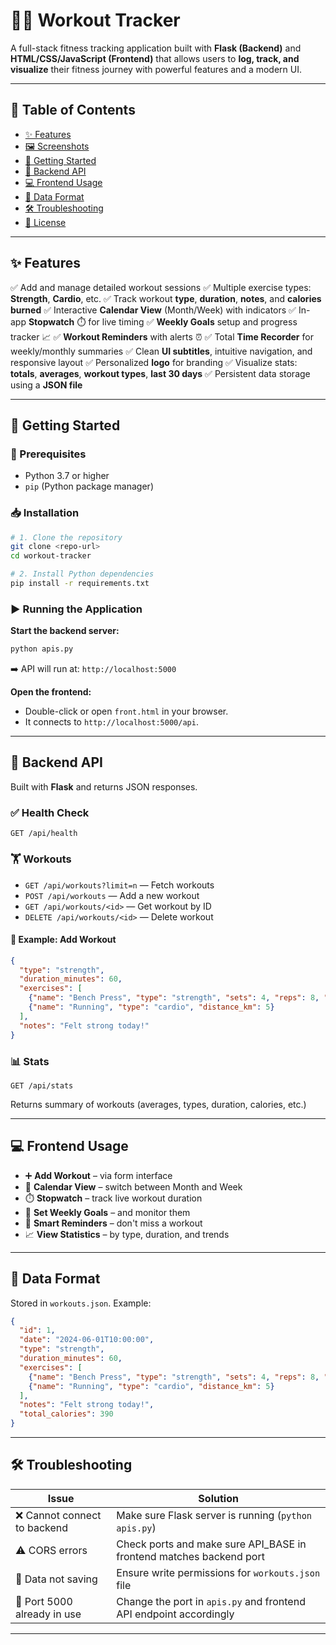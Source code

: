 

# 🏋️‍♀️ **Workout Tracker**

A full-stack fitness tracking application built with **Flask (Backend)** and **HTML/CSS/JavaScript (Frontend)** that allows users to **log, track, and visualize** their fitness journey with powerful features and a modern UI.

---

## 📑 Table of Contents

* [✨ Features](#-features)
* [🖼️ Screenshots](#️-screenshots)
* [🚀 Getting Started](#-getting-started)
* [📡 Backend API](#-backend-api)
* [💻 Frontend Usage](#-frontend-usage)
* [📁 Data Format](#-data-format)
* [🛠️ Troubleshooting](#-troubleshooting)
* [📄 License](#-license)

---

## ✨ Features

✅ Add and manage detailed workout sessions
✅ Multiple exercise types: **Strength**, **Cardio**, etc.
✅ Track workout **type**, **duration**, **notes**, and **calories burned**
✅ Interactive **Calendar View** (Month/Week) with indicators
✅ In-app **Stopwatch** ⏱️ for live timing
✅ **Weekly Goals** setup and progress tracker 📈
✅ **Workout Reminders** with alerts ⏰
✅ Total **Time Recorder** for weekly/monthly summaries
✅ Clean **UI subtitles**, intuitive navigation, and responsive layout
✅ Personalized **logo** for branding
✅ Visualize stats: **totals**, **averages**, **workout types**, **last 30 days**
✅ Persistent data storage using a **JSON file**

---

## 🚀 Getting Started

### 🔧 Prerequisites

* Python 3.7 or higher
* `pip` (Python package manager)

### 📥 Installation

```bash
# 1. Clone the repository
git clone <repo-url>
cd workout-tracker

# 2. Install Python dependencies
pip install -r requirements.txt
```

### ▶️ Running the Application

**Start the backend server:**

```bash
python apis.py
```

➡️ API will run at: `http://localhost:5000`

**Open the frontend:**

* Double-click or open `front.html` in your browser.
* It connects to `http://localhost:5000/api`.

---

## 📡 Backend API

Built with **Flask** and returns JSON responses.

### ✅ Health Check

```
GET /api/health
```

### 🏋️ Workouts

* `GET /api/workouts?limit=n` — Fetch workouts
* `POST /api/workouts` — Add a new workout
* `GET /api/workouts/<id>` — Get workout by ID
* `DELETE /api/workouts/<id>` — Delete workout

#### 📝 Example: Add Workout

```json
{
  "type": "strength",
  "duration_minutes": 60,
  "exercises": [
    {"name": "Bench Press", "type": "strength", "sets": 4, "reps": 8, "weight_kg": 60},
    {"name": "Running", "type": "cardio", "distance_km": 5}
  ],
  "notes": "Felt strong today!"
}
```

### 📊 Stats

```
GET /api/stats
```

Returns summary of workouts (averages, types, duration, calories, etc.)

---

## 💻 Frontend Usage

* ➕ **Add Workout** – via form interface
* 📅 **Calendar View** – switch between Month and Week
* ⏱️ **Stopwatch** – track live workout duration
* 🎯 **Set Weekly Goals** – and monitor them
* 🧠 **Smart Reminders** – don't miss a workout
* 📈 **View Statistics** – by type, duration, and trends

---

## 📁 Data Format

Stored in `workouts.json`. Example:

```json
{
  "id": 1,
  "date": "2024-06-01T10:00:00",
  "type": "strength",
  "duration_minutes": 60,
  "exercises": [
    {"name": "Bench Press", "type": "strength", "sets": 4, "reps": 8, "weight_kg": 60},
    {"name": "Running", "type": "cardio", "distance_km": 5}
  ],
  "notes": "Felt strong today!",
  "total_calories": 390
}
```

---

## 🛠️ Troubleshooting

| Issue                       | Solution                                                             |
| --------------------------- | -------------------------------------------------------------------- |
| ❌ Cannot connect to backend | Make sure Flask server is running (`python apis.py`)                 |
| ⚠️ CORS errors              | Check ports and make sure API\_BASE in frontend matches backend port |
| 💾 Data not saving          | Ensure write permissions for `workouts.json` file                    |
| 🛑 Port 5000 already in use | Change the port in `apis.py` and frontend API endpoint accordingly   |

---